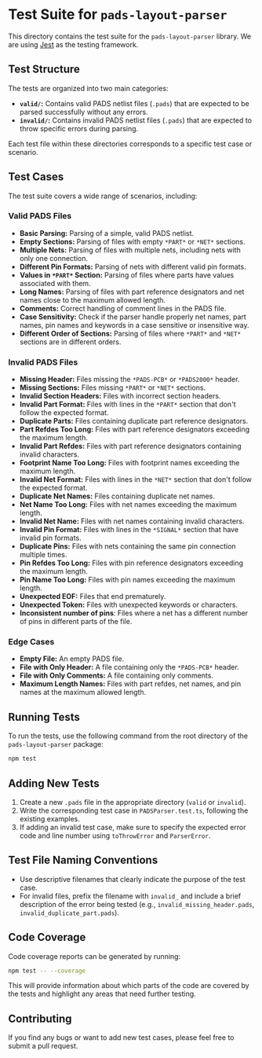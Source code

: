 # Test Suite for `pads-layout-parser`

This directory contains the test suite for the `pads-layout-parser` library. We are using [Jest](https://jestjs.io/) as the testing framework.

## Test Structure

The tests are organized into two main categories:

*   **`valid/`:** Contains valid PADS netlist files (`.pads`) that are expected to be parsed successfully without any errors.
*   **`invalid/`:** Contains invalid PADS netlist files (`.pads`) that are expected to throw specific errors during parsing.

Each test file within these directories corresponds to a specific test case or scenario.

## Test Cases

The test suite covers a wide range of scenarios, including:

### Valid PADS Files

*   **Basic Parsing:** Parsing of a simple, valid PADS netlist.
*   **Empty Sections:** Parsing of files with empty `*PART*` or `*NET*` sections.
*   **Multiple Nets:** Parsing of files with multiple nets, including nets with only one connection.
*   **Different Pin Formats:** Parsing of nets with different valid pin formats.
*   **Values in `*PART*` Section:** Parsing of files where parts have values associated with them.
*   **Long Names:** Parsing of files with part reference designators and net names close to the maximum allowed length.
*   **Comments:** Correct handling of comment lines in the PADS file.
*   **Case Sensitivity:** Check if the parser handle properly net names, part names, pin names and keywords in a case sensitive or insensitive way.
*   **Different Order of Sections:** Parsing of files where `*PART*` and `*NET*` sections are in different orders.

### Invalid PADS Files

*   **Missing Header:** Files missing the `*PADS-PCB*` or `*PADS2000*` header.
*   **Missing Sections:** Files missing `*PART*` or `*NET*` sections.
*   **Invalid Section Headers:** Files with incorrect section headers.
*   **Invalid Part Format:** Files with lines in the `*PART*` section that don't follow the expected format.
*   **Duplicate Parts:** Files containing duplicate part reference designators.
*   **Part Refdes Too Long:** Files with part reference designators exceeding the maximum length.
*   **Invalid Part Refdes:** Files with part reference designators containing invalid characters.
*   **Footprint Name Too Long:** Files with footprint names exceeding the maximum length.
*   **Invalid Net Format:** Files with lines in the `*NET*` section that don't follow the expected format.
*   **Duplicate Net Names:** Files containing duplicate net names.
*   **Net Name Too Long:** Files with net names exceeding the maximum length.
*   **Invalid Net Name:** Files with net names containing invalid characters.
*   **Invalid Pin Format:** Files with lines in the `*SIGNAL*` section that have invalid pin formats.
*   **Duplicate Pins:** Files with nets containing the same pin connection multiple times.
*   **Pin Refdes Too Long:** Files with pin reference designators exceeding the maximum length.
*   **Pin Name Too Long:** Files with pin names exceeding the maximum length.
*   **Unexpected EOF:** Files that end prematurely.
*   **Unexpected Token:** Files with unexpected keywords or characters.
*   **Inconsistent number of pins**: Files where a net has a different number of pins in different parts of the file.

### Edge Cases

*   **Empty File:** An empty PADS file.
*   **File with Only Header:** A file containing only the `*PADS-PCB*` header.
*   **File with Only Comments:** A file containing only comments.
*   **Maximum Length Names:** Files with part refdes, net names, and pin names at the maximum allowed length.

## Running Tests

To run the tests, use the following command from the root directory of the `pads-layout-parser` package:

```bash
npm test
```

## Adding New Tests

1.  Create a new `.pads` file in the appropriate directory (`valid` or `invalid`).
2.  Write the corresponding test case in `PADSParser.test.ts`, following the existing examples.
3.  If adding an invalid test case, make sure to specify the expected error code and line number using `toThrowError` and `ParserError`.

## Test File Naming Conventions

*   Use descriptive filenames that clearly indicate the purpose of the test case.
*   For invalid files, prefix the filename with `invalid_` and include a brief description of the error being tested (e.g., `invalid_missing_header.pads`, `invalid_duplicate_part.pads`).

## Code Coverage

Code coverage reports can be generated by running:

```bash
npm test -- --coverage
```

This will provide information about which parts of the code are covered by the tests and highlight any areas that need further testing.

## Contributing

If you find any bugs or want to add new test cases, please feel free to submit a pull request.

